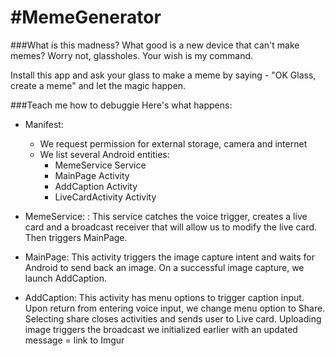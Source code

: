 #MemeGenerator
====================
###What is this madness?
What good is a new device that can't make memes? Worry not, glassholes. Your wish is my command. 

Install this app and ask your glass to make a meme by saying - "OK Glass, create a meme" and let the magic happen.

###Teach me how to debuggie
Here's what happens:

* Manifest:

	* We request permission for external storage, camera and internet
	* We list several Android entities: 
		* MemeService Service
		* MainPage Activity
		* AddCaption Activity
		* LiveCardActivity Activity
		
* MemeService: : This service catches the voice trigger, creates a live card and a broadcast receiver that will allow us to modify the live card. Then triggers MainPage.
* MainPage: This activity triggers the image capture intent and waits for Android to send back an image. On a successful image capture, we launch AddCaption.
* AddCaption: This activity has menu options to trigger caption input. Upon return from entering voice input, we change menu option to Share. Selecting share closes activities and sends user to Live card. Uploading image triggers the broadcast we initialized earlier with an updated message = link to Imgur
